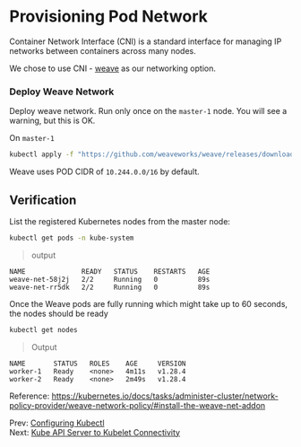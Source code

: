 # Provisioning Pod Network

Container Network Interface (CNI) is a standard interface for managing IP networks between containers across many nodes.

We chose to use CNI - [weave](https://www.weave.works/docs/net/latest/kubernetes/kube-addon/) as our networking option.


### Deploy Weave Network

Deploy weave network. Run only once on the `master-1` node. You will see a warning, but this is OK.

[//]: # (host:master-1)

On `master-1`

```bash
kubectl apply -f "https://github.com/weaveworks/weave/releases/download/v2.8.1/weave-daemonset-k8s-1.11.yaml"

```

Weave uses POD CIDR of `10.244.0.0/16` by default.

## Verification

[//]: # (command:kubectl rollout status daemonset weave-net -n kube-system --timeout=90s)

List the registered Kubernetes nodes from the master node:

```bash
kubectl get pods -n kube-system
```

> output

```
NAME              READY   STATUS    RESTARTS   AGE
weave-net-58j2j   2/2     Running   0          89s
weave-net-rr5dk   2/2     Running   0          89s
```

Once the Weave pods are fully running which might take up to 60 seconds, the nodes should be ready

```bash
kubectl get nodes
```

> Output

```
NAME       STATUS   ROLES    AGE     VERSION
worker-1   Ready    <none>   4m11s   v1.28.4
worker-2   Ready    <none>   2m49s   v1.28.4
```

Reference: https://kubernetes.io/docs/tasks/administer-cluster/network-policy-provider/weave-network-policy/#install-the-weave-net-addon

Prev: [Configuring Kubectl](12-configuring-kubectl.md)</br>
Next: [Kube API Server to Kubelet Connectivity](14-kube-apiserver-to-kubelet.md)
